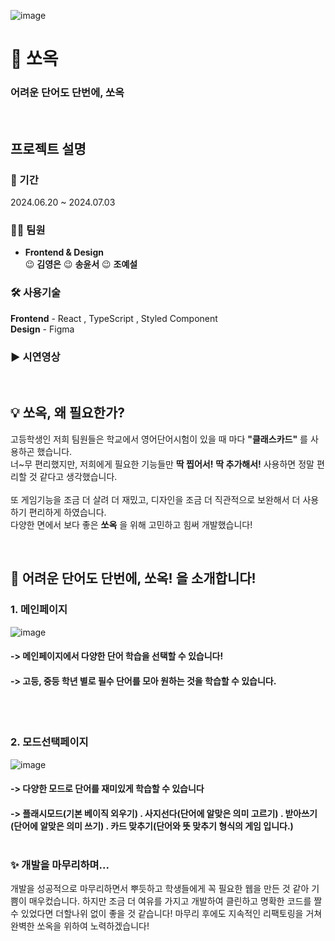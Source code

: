 ![image](https://github.com/songkimye/Sso-ok/assets/128370837/25fe9d6a-64f5-462b-8dee-b4241e3561b1)

# 🩵 쏘옥
### **어려운 단어도 단번에, 쏘옥**
<BR>

## 프로젝트 설명
### 📆 기간
2024.06.20 ~ 2024.07.03

### 🙋‍♀️ 팀원
- **Frontend & Design** <br>
    😉 **김영은**
    😉 **송윤서**
    😉 **조예설**
  
### 🛠️ 사용기술
**Frontend** - React , TypeScript , Styled Component <br>
**Design** - Figma

### ▶️ 시연영상
<br>

## 💡 쏘옥, 왜 필요한가? 
고등학생인 저희 팀원들은 학교에서 영어단어시험이 있을 때 마다 **"클래스카드"** 를 사용하곤 했습니다. <br>
너~무 편리했지만, 저희에게 필요한 기능들만 **딱 찝어서!** **딱 추가해서!** 사용하면 정말 편리할 것 같다고 생각했습니다. <br>
<br>
또 게임기능을 조금 더 살려 더 재밌고, 디자인을 조금 더 직관적으로 보완해서 더 사용하기 편리하게 하였습니다. <br>
다양한 면에서 보다 좋은 **쏘옥** 을 위해 고민하고 힘써 개발했습니다!<br>

<br>

## 🚀 어려운 단어도 단번에, 쏘옥! 을 소개합니다!
### 1. 메인페이지
![image](https://github.com/songkimye/Sso-ok/assets/128370837/31120327-58da-4a18-a902-b2e427f83a7e)
#### -> 메인페이지에서 다양한 단어 학습을 선택할 수 있습니다! <br>
#### -> 고등, 중등 학년 별로 필수 단어를 모아 원하는 것을 학습할 수 있습니다.
<br><br>

### 2. 모드선택페이지
![image](https://github.com/songkimye/Sso-ok/assets/128370837/af24dbab-ff53-446a-a967-7446ded72d73)
#### -> 다양한 모드로 단어를 재미있게 학습할 수 있습니다 <br>
#### -> 플래시모드(기본 베이직 외우기) . 사지선다(단어에 알맞은 의미 고르기) . 받아쓰기(단어에 알맞은 의미 쓰기) . 카드 맞추기(단어와 뜻 맞추기 형식의 게임 입니다.) <br><br>

### ✨ 개발을 마무리하며...
개발을 성공적으로 마무리하면서 뿌듯하고 학생들에게 꼭 필요한 웹을 만든 것 같아 기쁨이 매우컸습니다.
하지만 조금 더 여유를 가지고 개발하여 클린하고 명확한 코드를 짤 수 있었다면 더할나위 없이 좋을 것 같습니다!
마무리 후에도 지속적인 리팩토링을 거쳐 완벽한 쏘옥을 위하여 노력하겠습니다!


